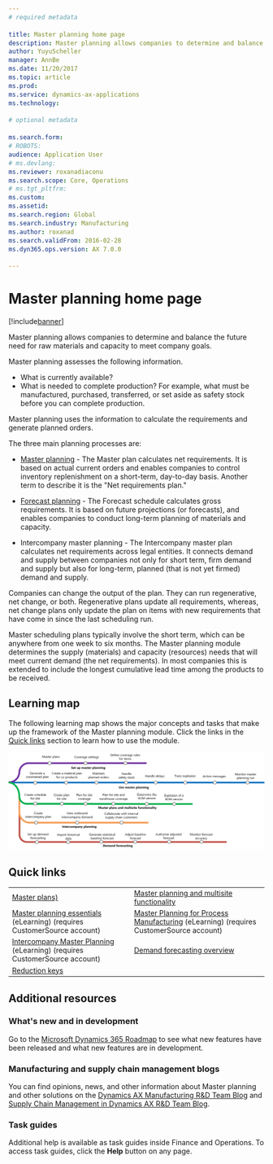 ```yaml
---
# required metadata

title: Master planning home page
description: Master planning allows companies to determine and balance the future need for raw materials and capacity to meet company goals. 
author: YuyuScheller
manager: AnnBe
ms.date: 11/20/2017
ms.topic: article
ms.prod: 
ms.service: dynamics-ax-applications
ms.technology: 

# optional metadata

ms.search.form: 
# ROBOTS: 
audience: Application User
# ms.devlang: 
ms.reviewer: roxanadiaconu
ms.search.scope: Core, Operations
# ms.tgt_pltfrm: 
ms.custom: 
ms.assetid: 
ms.search.region: Global
ms.search.industry: Manufacturing
ms.author: roxanad
ms.search.validFrom: 2016-02-28
ms.dyn365.ops.version: AX 7.0.0

---
```


# Master planning home page

[!include[banner](../includes/banner.md)]


Master planning allows companies to determine and balance the future need for raw materials and capacity to meet company goals. 

Master planning assesses the following information.

-  What is currently available?
-  What is needed to complete production? For example, what must be manufactured, purchased, transferred, or set aside as safety stock before you can complete production.

Master planning uses the information to calculate the requirements and generate planned orders.

The three main planning processes are:

-  [Master planning](master-plans.md) - The Master plan calculates net requirements. It is based on actual current orders and enables companies to control inventory replenishment on a short-term, day-to-day basis. Another term to describe it is the "Net requirements plan."

-  [Forecast planning](introduction-demand-forecasting) - The Forecast schedule calculates gross requirements. It is based on future projections (or forecasts), and enables companies to conduct long-term planning of materials and capacity.

-  Intercompany master planning - The Intercompany master plan calculates net requirements across legal entities. It connects demand and supply between companies not only for short term, firm demand and supply but also for long-term, planned (that is not yet firmed) demand and supply.

Companies can change the output of the plan. They can run regenerative, net change, or both. Regenerative plans update all requirements, whereas, net change plans only update the plan on items with new requirements that have come in since the last scheduling run.

Master scheduling plans typically involve the short term, which can be anywhere from one week to six months. The Master planning module determines the supply (materials) and capacity (resources) needs that will meet current demand (the net requirements). In most companies this is extended to include the longest cumulative lead time among the products to be received.

## Learning map

The following learning map shows the major concepts and tasks that make up the framework of the Master planning module. Click the links in the [Quick links](#quick-links) section to learn how to use the module.

[![Learning map for master planning](./media/master-planning-learning-map.png)](./media/master-planning-learning-map.png)

## Quick links
|      |   |
|------|---|
|  [Master plans)](master-plans.md)  |  [Master planning and multisite functionality](master-plan-multisite-functionality.md)  |
|  [Master planning essentials](https://mbspartner.microsoft.com/AX/CourseOverview/1275) (eLearning) (requires CustomerSource account)  |  [Master Planning for Process Manufacturing](https://mbspartner.microsoft.com/D365E/CourseOverview/1514) (eLearning) (requires CustomerSource account) |  
| [Intercompany Master Planning](https://mbspartner.microsoft.com/AX/CourseOverview/1276) (eLearning) (requires CustomerSource account) | [Demand forecasting overview](introduction-demand-forecasting.md)  | 
|[Reduction keys](reduction-keys.md)|    |
                                  
## Additional resources

### What's new and in development
Go to the [Microsoft Dynamics 365 Roadmap](https://roadmap.dynamics.com/) to see what new features have been released and what new features are in development.

### Manufacturing and supply chain management blogs
You can find opinions, news, and other information about Master planning and other solutions on the
[Dynamics AX Manufacturing R&D Team Blog](https://blogs.msdn.microsoft.com/axmfg) and [Supply Chain Management in Dynamics AX R&D Team Blog](https://blogs.msdn.microsoft.com/dynamicsaxscm).

### Task guides
Additional help is available as task guides inside Finance and Operations. To access task guides, click the **Help** button on any page.




